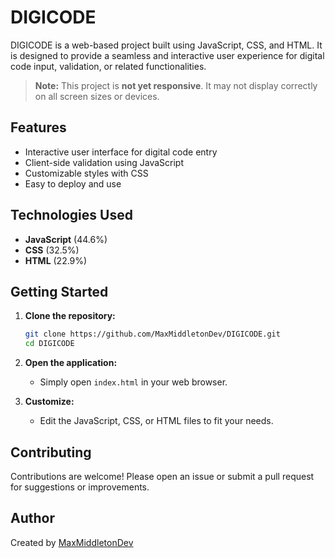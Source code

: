 # DIGICODE

DIGICODE is a web-based project built using JavaScript, CSS, and HTML. It is designed to provide a seamless and interactive user experience for digital code input, validation, or related functionalities.

> **Note:** This project is **not yet responsive**. It may not display correctly on all screen sizes or devices.

## Features

- Interactive user interface for digital code entry
- Client-side validation using JavaScript
- Customizable styles with CSS
- Easy to deploy and use

## Technologies Used

- **JavaScript** (44.6%)
- **CSS** (32.5%)
- **HTML** (22.9%)

## Getting Started

1. **Clone the repository:**
   ```bash
   git clone https://github.com/MaxMiddletonDev/DIGICODE.git
   cd DIGICODE
   ```

2. **Open the application:**
   - Simply open `index.html` in your web browser.

3. **Customize:**
   - Edit the JavaScript, CSS, or HTML files to fit your needs.

## Contributing

Contributions are welcome! Please open an issue or submit a pull request for suggestions or improvements.

## Author

Created by [MaxMiddletonDev](https://github.com/MaxMiddletonDev)
